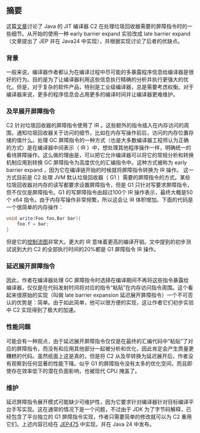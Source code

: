 ## 摘要
这篇[文章](https://robcasloz.github.io/blog/2024/02/14/when-should-a-compiler-expand-garbage-collection-barriers.html)讨论了 Java 的 JIT 编译器 C2 在处理垃圾回收器需要的屏障指令时的一些细节。从开始的使用一种 early barrier expand 实验改成 late barrier expand （文章提出了 JEP 并在 Java24 中实现），并根据实现讨论了后者的优缺点。
### 背景
一般来说，编译器作者都认为在编译过程中尽可能的多暴露程序信息给编译器是很好的行为。目的是为了让编译器利用这些信息执行精确的分析并执行更强大的优化。但是，对于复杂的软件产品，特别是工业级编译器，总是需要考虑权衡。对于编译器来说，更多的程序信息会占用更多的编译时间并让编译器更难维护。
### 及早展开屏障指令
C2 针对垃圾回收器的屏障指令使用了 IR 。这些额外的指令插入在内存访问的周围，通知垃圾回收器关于访问的细节，比如在内存写操作前后，访问的内存位置存储的值什么。处理 GC 屏障指令的一种方式（也是大多数编译器工程师认为正确的方式）是在编译器中间表示（ IR ）中，想处理其他程序操作一样，明确统一的看待屏障操作。这么做的理由是，可以把它允许编译器可以将它的常规分析和转换机制应用到转换 GC 屏障指令为高度优化的汇编指令中。这种方式被称为 early barrier expand ，因为它在编译链开始的时候就将屏障指令转换为 IR 操作。
这一方式目前是 C2 处理 JVM 默认垃圾回收器（ G1 ）需要的屏障指令的方式。某些垃圾回收器对内存的读写都要求设置屏障指令，但是 G1 只针对写要求屏障指令，但不仅仅是屏障指令。G1 的写屏障指令由超过100个 IR 操作表示，最终大概是50个 x64 指令。由于内存写操作非常频繁，所以这会让 IR 体积增加。下面的代码是一个很简单的内存操作：
```java
void write(Foo foo,Bar bar){
    foo.f = bar;
}
```
但是它的[控制流图](https://robcasloz.github.io/blog/assets/write-barrier.png)非常大。更大的 IR 意味着更高的编译开销。文中提到的初步测试说到大约 C2 的全部执行时间的20%都是 G1 屏障指令 IR 操作。
### 延迟展开屏障指令
因此，作者在编译器处理 GC 屏障指令时选择在编译期间不再将这些指令暴露给编译器，仅仅是在代码发射时间将对应的指令“粘贴”在内存访问指令周围。这个看起来很原始的实现（叫做 late barrier expansion 延迟展开屏障指令）一个不可否认的优势是：简单。由于如此简单，他可以很方便的实现，这让作者它们初步实验中 C2 实现得到了极大的加速。
### 性能问题
可能会有一种观点，由于延迟展开屏障指令仅仅是在最终的汇编代码中“粘贴”了对应的屏障指令，而没有和应用其他部分一起被分析和优化，因此肯定会产生质量更糟糕的代码。虽然纸面上这是真的，但是将 C2 从及早转换为延迟展开后，作者没有观察到任何显著的性能下降。似乎 G1 的屏障指令没有太多的优化空间，而且即使存在效率低下的潜在负面影响，也被现代 CPU 掩盖了。
### 维护
延迟屏障指令展开模式可能缺少可维护性，因为它要求针对编译器针对目标编译平台手写实现。这在通常的情况下是一个问题，不过由于 JDK 为了字节码解释，已经包含了平台独立的 G1 屏障指令实现，作者只需要简单的修改就可以为 C2 重用它们。上述内容已经在 [JEP475](https://openjdk.org/jeps/475) 中实现，并在 Java 24 中发布。